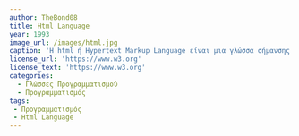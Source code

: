 ```yaml
---
author: TheBond08
title: Html Language
year: 1993
image_url: /images/html.jpg
caption: 'Η html ή Hypertext Markup Language είναι μια γλώσσα σήμανσης (Markup language) που ορίζει τη δομή των ιστοσελίδων. Η HTML γράφεται υπό μορφή στοιχείων HTML τα οποία αποτελούνται από ετικέτες (tags), οι οποίες περικλείονται μέσα σε σύμβολα «μεγαλύτερο από» και «μικρότερο από» (για παράδειγμα <html>), μέσα στο περιεχόμενο της ιστοσελίδας.'
license_url: 'https://www.w3.org'
license_text: 'https://www.w3.org'
categories:
  - Γλώσσες Προγραμματισμού
  - Προγραμματισμός
tags:
 - Προγραμματισμός
 - Html Language
---
```

